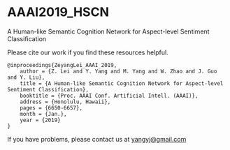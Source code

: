 # AAAI2019_HSCN
A Human-like Semantic Cognition Network for Aspect-level Sentiment Classification


Please cite our work if you find these resources helpful.

    @inproceedings{ZeyangLei_AAAI_2019,
        author = {Z. Lei and Y. Yang and M. Yang and W. Zhao and J. Guo and Y. Liu},
        title = {A Human-like Semantic Cognition Network for Aspect-level Sentiment Classification},
        booktitle = {Proc. AAAI Conf. Artificial Intell. (AAAI)},  
        address = {Honolulu, Hawaii},  
        pages = {6650-6657},  
        month = {Jan.},
        year = {2019}
    }

If you have problems, please contact us at yangyj@gmail.com
